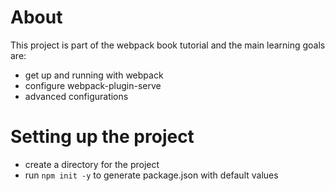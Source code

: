 # About 
This project is part of the webpack book tutorial and the main learning goals are:
- get up and running with webpack
- configure webpack-plugin-serve
- advanced configurations

# Setting up the project
- create a directory for the project
- run `npm init -y` to generate package.json with default values
